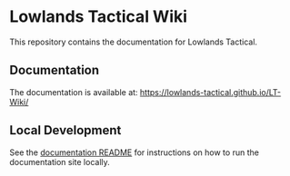 # Lowlands Tactical Wiki

This repository contains the documentation for Lowlands Tactical.

## Documentation

The documentation is available at: https://lowlands-tactical.github.io/LT-Wiki/

## Local Development

See the [documentation README](docs/README.md) for instructions on how to run the documentation site locally. 